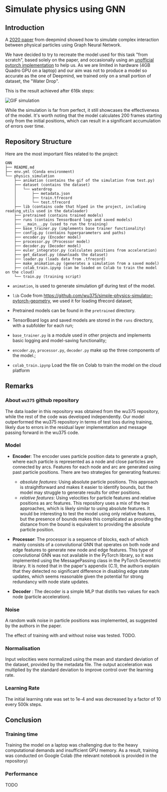 # Simulate physics using GNN

## Introduction
A [2020 paper](https://www.deepmind.com/publications/learning-to-simulate-complex-physics-with-graph-networks)
from deepmind showed how to simulate complex interaction between physical
particles using Graph Neural Network.

We have decided to try to recreate the model used for this task "from scratch", based solely on the paper, and 
occasionally using an [unofficial pytorch implementation](https://github.com/wu375/simple-physics-simulator-pytorch-geometry) 
to help us.
As we are limited in hardware (4GB Quadro GPU on a laptop) and our aim was not to produce a model
so accurate as the one of Deepmind, we trained only on a small portion of dataset, the "Water Drop".

This is the result achieved after 616k steps:

![GIF simulation](animation/simulation_616k_20221216-221417.gif)

While the simulation is far from perfect, it still showcases the effectiveness of the model. It's worth noting that the model calculates 200 frames starting only from the initial positions, which can result in a significant accumulation of errors over time.


## Repository Structure
 
Here are the most important files related to the project:
```
GNN
├── README.md
├── env.yml (Conda environment)
└── physics_simulation
    ├── animation (contains the gif of the simulation from test.py)
    ├── dataset (contains the dataset)
    │   └── waterdrop
    │       ├── metadata.json
    │       ├── train.tfrecord
    │       └── test.tfrecord
    ├── lib (contains code that hlped in the project, including reading_utils used in the dataloader)
    ├── pretrained (contains trained models)
    ├── runs (contains TensorBoard logs and saved models)
    ├── __main__.py (used to run the training)
    ├── base_trainer.py (implements base trainer functionality)
    ├── config.py (contains hyperparameters and paths)
    ├── encoder.py (Encoder model)
    ├── processor.py (Processor model)
    ├── decoder.py (Decoder model)
    ├── euler_integrator.py (calculates positions from acceleration)
    ├── get_dataset.py (downloads the dataset)
    ├── loader.py (loads data from .tfrecord)
    ├── make_animation.py (generates a simulation from a saved model)
    ├── colab_train.ipynp (can be loaded on Colab to train the model on the cloud)
    └── train.py (training script)

```

- `animation`, is used to generate simulation gif during test of the model.

- `lib` Code from https://github.com/wu375/simple-physics-simulator-pytorch-geometry, we used it
 for loading tfrecord dataset;
- Pretrained models can be found in the `pretrained` directory.
- TensorBoard logs and saved models are stored in the `runs` directory, with a subfolder for each run;
- `base_trainer.py` is a module used in other projects and implements basic logging and model-saving functionality;
- `encoder.py`, `processor.py`, `decoder.py` make up the three components of the model.;
- `colab_train.ipynp` Load the file on Colab to train the model on the cloud platform


## Remarks

### About `wu375` github repository

The data loader in this repository was obtained from the wu375 repository, while the rest of the code was developed independently. Our model outperformed the wu375 repository in terms of test loss during training, likely due to errors in the residual layer implementation and message passing forward in the wu375 code.


### Model

- **Encoder**: The encoder uses particle position data to generate a graph, where each particle is represented as a node and close particles are connected by arcs. Features for each node and arc are generated using past particle positions. There are two strategies for generating features:
  - *absolute features*:  Using absolute particle positions. This approach is straightforward and makes it easier to identify bounds, but the model may struggle to generate results for other positions.
  - *relative features*: Using velocities for particle features and relative positions as arc features.
  This repository uses a mix of the two approaches, which is likely similar to using absolute features. It would be interesting to test the model using only relative features, but the presence of bounds makes this complicated as providing the distance from the bound is equivalent to providing the absolute particle position.


- **Processor**: The processor is a sequence of blocks, each of which mainly consists of a convolutional GNN that operates on both node and edge features to generate new node and edge features. This type of convolutional GNN was not available in the PyTorch library, so it was implemented using the MessagePassing class in the PyTorch Geometric library. It is noted that in the paper's appendix (C.1), the authors explain that they detected no significant difference in disabling edge state updates, which seems reasonable given the potential for strong redundancy with node state updates.


- **Decoder** : The decoder is a simple MLP that distills two values for each node (particle acceleration).


### Noise

A random walk noise in particle positions was implemented, as suggested by the authors in the paper. 

The effect of training with and without noise was tested. TODO.

### Normalisation

Input velocities were normalized using the mean and standard deviation of the dataset, provided by the metadata file. The output acceleration was multiplied by the standard deviation to improve control over the learning rate.

### Learning Rate

The initial learning rate was set to 1e-4 and was decreased by a factor of 10 every 500k steps.

## Conclusion
    
### Training time

Training the model on a laptop was challenging due to the heavy computational demands and insufficient GPU memory. As a result, training was conducted on Google Colab (the relevant notebook is provided in the repository)

### Performance

TODO